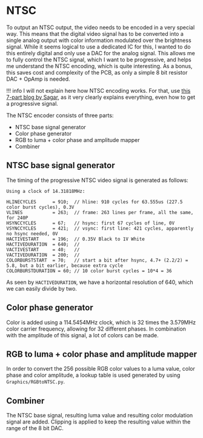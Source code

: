 # NTSC
To output an NTSC output, the video needs to be encoded in a very special way. This means that the digital video signal has to be converted into a single analog output with color information modulated over the brightness signal. While it seems logical to use a dedicated IC for this, I wanted to do this entirely digital and only use a DAC for the analog signal. This allows me to fully control the NTSC signal, which I want to be progressive, and helps me understand the NTSC encoding, which is quite interesting. As a bonus, this saves cost and complexity of the PCB, as only a simple 8 bit resistor DAC + OpAmp is needed.

!!! info 
	I will not explain here how NTSC encoding works. For that, use [this 7-part blog by Sagar](https://sagargv.blogspot.com/2011/04/ntsc-demystified-part-1-b-video-and.html), as it very clearly explains everything, even how to get a progressive signal.

The NTSC encoder consists of three parts:

- NTSC base signal generator
- Color phase generator
- RGB to luma + color phase and amplitude mapper
- Combiner

## NTSC base signal generator
The timing of the progressive NTSC video signal is generated as follows:
``` text
Using a clock of 14.31818MHz:

HLINECYCLES      = 910;  // hline: 910 cycles for 63.555us (227.5 color burst cycles), 0.3V
VLINES           = 263;  // frame: 263 lines per frame, all the same, for 240P
HSYNCCYCLES      = 67;   // hsync: first 67 cycles of line, 0V
VSYNCCYCLES      = 421;  // vsync: first line: 421 cycles, apparently no hsync needed, 0V
HACTIVESTART     = 196;  // 0.35V Black to 1V White
HACTIVEDURATION  = 640;  // 
VACTIVESTART     = 40;   // 
VACTIVEDURATION  = 200;  // 
COLORBURSTSTART  = 70;   // start a bit after hsync, 4.7+ (2.2/2) = 5.8, but a bit earlier, because extra cycle
COLORBURSTDURATION = 60; // 10 color burst cycles = 10*4 = 36
```
As seen by `HACTIVEDURATION`, we have a horizontal resolution of 640, which we can easily divide by two.

## Color phase generator
Color is added using a 114.5454MHz clock, which is 32 times the 3.579MHz color carrier frequency, allowing for 32 different phases. In combination with the amplitude of this signal, a lot of colors can be made.

## RGB to luma + color phase and amplitude mapper
In order to convert the 256 possible RGB color values to a luma value, color phase and color amplitude, a lookup table is used generated by using `Graphics/RGBtoNTSC.py`.

## Combiner
The NTSC base signal, resulting luma value and resulting color modulation signal are added. Clipping is applied to keep the resulting value within the range of the 8 bit DAC.
